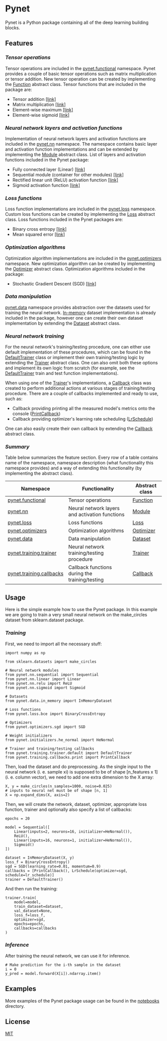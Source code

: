 # Pynet

Pynet is a Python package containing all of the deep learning building blocks.

## Features

### _Tensor operations_

Tensor operations are included in the [pynet.functional](./pynet/functional) namespace. Pynet provides a couple of basic tensor operations such as matrix multiplication or tensor addition. New tensor operation can be created by implementing the [Function](./pynet/functional/abstract.py) abstract class. Tensor functions that are included in the package are:

- Tensor addition [[link]](./pynet/functional/add.py)
- Matrix multiplication [[link]](./pynet/functional/matmul.py)
- Element-wise maximum [[link]](./pynet/functional/max.py)
- Element-wise sigmoid [[link]](./pynet/functional/sigmoid.py)

### _Neural network layers and activation functions_

Implementation of neural network layers and activation functions are included in the [pynet.nn](./pynet/nn) namespace. The namespace contains basic layer and activation function implementations and can be extended by implementing the [Module](./pynet/nn/abstract.py) abstract class. List of layers and activation functions included in the Pynet package:

- Fully connected layer (Linear) [[link]](./pynet/nn/linear.py)
- Sequential module (container for other modules) [[link]](./pynet/nn/sequential.py)
- Rectified linear unit (ReLU) activation function [[link]](./pynet/nn/relu.py)
- Sigmoid activation function [[link]](./pynet/nn/sigmoid.py)

### _Loss functions_

Loss function implementations are included in the [pynet.loss](./pynet/loss) namespace. Custom loss functions can be created by implementing the [Loss](./pynet/loss/abstract.py) abstract class. Loss functions included in the Pynet packages are:

- Binary cross entropy [[link]](./pynet/loss/bce.py)
- Mean squared error [[link]](./pynet/loss/mse.py)

### _Optimization algorithms_

Optimization algorithm implementations are included in the [pynet.optimizers](./pynet/optimizers) namespace. New optimization algorithm can be created by implementing the [Optimizer](./pynet/optimizers/abstract.py) abstract class. Optimization algorithms included in the package:

- Stochastic Gradient Descent (SGD) [[link]](./pynet/optimizers/sgd.py)

### _Data manipulation_

[pynet.data](./pynet/data) namespace provides abstraction over the datasets used for training the neural network. [In-memory](./pynet/data/in_memory.py) dataset implementation is already included in the package, however one can create their own dataset implementation by extending the [Dataset](./pynet/data/abstract.py) abstract class.

### _Neural network training_

For the neural network's training/testing procedure, one can either use default implementation of these procedures, which can be found in the [DefaultTrainer](./pynet/training/trainer/default.py) class or implement their own training/testing logic by extending the [Trainer](./pynet/training/trainer/abstract.py) abstract class. One can also omit both these options and implement its own logic from scratch (for example, see the [DefaultTrainer](./pynet/training/trainer/default.py) train and test function implementations).

When using one of the [Trainer](./pynet/training/trainer/abstract.py)'s implementations, a [Callback](./pynet/training/callbacks/abstract.py) class was created to perform additional actions at various stages of training/testing procedure. There are a couple of callbacks implemented and ready to use, such as:

- Callback providing printing all the measured model's metrics onto the console ([PrintCallback](./pynet/training/callbacks/print.py))
- Callback providing optimizer's learning rate scheduling ([LrSchedule]((./pynet/training/callbacks/lr_schedule.py)))

One can also easily create their own callback by extending the [Callback](./pynet/training/callbacks/abstract.py) abstract class.

### _Summary_

Table below summarizes the feature section. Every row of a table contains name of the namespace, namespace description (what functionality this namespace provides) and a way of extending this functionality (by implementing the abstract class).

| Namespace                                              | Functionality                                     | Abstract class                                     |
| ------------------------------------------------------ | ------------------------------------------------- | -------------------------------------------------- |
| [pynet.functional](./pynet/functional)                 | Tensor operations                                 | [Function](./pynet/functional/abstract.py)         |
| [pynet.nn](./pynet/nn)                                 | Neural network layers and activation functions    | [Module](./pynet/nn/abstract.py)                   |
| [pynet.loss](./pynet/loss)                             | Loss functions                                    | [Loss](./pynet/loss/abstract.py)                   |
| [pynet.optimizers](./pynet/optimizers)                 | Optimization algorithms                           | [Optimizer](./pynet/optimizers/abstract.py)        |
| [pynet.data](./pynet/data)                             | Data manipulation                                 | [Dataset](./pynet/data/abstract.py)                |
| [pynet.training.trainer](./pynet/training/trainer)     | Neural network training/testing procedure         | [Trainer](./pynet/training/trainer/abstract.py)    |
| [pynet.training.callbacks](./pynet/training/callbacks) | Callback functions during the training/testing    | [Callback](./pynet/training/callbacks/abstract.py) |

## Usage

Here is the simple example how to use the Pynet package. In this example we are going to train a very small neural network on the make_circles dataset from sklearn.dataset package.

### _Training_

First, we need to import all the necessary stuff:

```
import numpy as np

from sklearn.datasets import make_circles

# Neural network modules
from pynet.nn.sequential import Sequential
from pynet.nn.linear import Linear
from pynet.nn.relu import ReLU
from pynet.nn.sigmoid import Sigmoid

# Datasets
from pynet.data.in_memory import InMemoryDataset

# Loss functions
from pynet.loss.bce import BinaryCrossEntropy

# Optimizers
from pynet.optimizers.sgd import SGD

# Weight initializers
from pynet.initializers.he_normal import HeNormal

# Trainer and training/testing callbacks
from pynet.training.trainer.default import DefaultTrainer
from pynet.training.callbacks.print import PrintCallback
```

Then, load the dataset and do preprocessing. As the single input to the neural network (i. e. sample xi) is supposed to be of shape [n_features x 1] (i. e. column vector), we need to add one extra dimension to the X array:

```
X, y = make_circles(n_samples=1000, noise=0.025)
# inputs to neural net must be of shape [n, 1]
X = np.expand_dims(X, axis=2)
```

Then, we will create the network, dataset, optimizer, appropriate loss function, trainer and optionally also specify a list of callbacks:

```
epochs = 20

model = Sequential([
    Linear(inputs=2, neurons=16, initializer=HeNormal()),
    ReLU(),
    Linear(inputs=16, neurons=1, initializer=HeNormal()),
    Sigmoid()
])

dataset = InMemoryDataset(X, y)
loss_f = BinaryCrossEntropy()
sgd = SGD(learning_rate=0.01, momentum=0.9)
callbacks = [PrintCallback(), LrSchedule(optimizer=sgd, schedule=lr_schedule)]
trainer = DefaultTrainer()
```

And then run the training:

```
trainer.train(
    model=model,
    train_dataset=dataset,
    val_dataset=None,
    loss_f=loss_f,
    optimizer=sgd,
    epochs=epochs,
    callbacks=callbacks
)
```

### _Inference_

After training the neural network, we can use it for inference.

```
# Make prediction for the i-th sample in the dataset
i = 0
y_pred = model.forward(X[i]).ndarray.item()
```

## Examples

More examples of the Pynet package usage can be found in the [notebooks](./notebooks) directory.

## License

[MIT](https://choosealicense.com/licenses/mit/)
